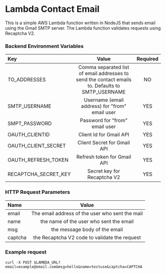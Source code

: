 # Lambda Contact Email

This is a simple AWS Lambda function written in NodeJS that sends email using the Gmail SMTP server.
The Lambda function validates requests using Recaptcha V2.

### Backend Environment Variables

| Key |  Value   | Required |
|:-----|:--------:|:--------:|
| TO_ADDRESSES            | Comma separated list of email addresses to send the contact emails to. Defaults to SMTP_USERNAME  | NO |
| SMTP_USERNAME           | Username (email address) for "from" email user | YES |
| SMPT_PASSWORD           | Password for "from" email user  | YES |
| OAUTH_CLIENTID          | Client Id for Gmail API | YES |
| OAUTH_CLIENT_SECRET     |  Client Secret for Gmail API | YES |
| OAUTH_REFRESH_TOKEN     | Refresh token for Gmail API | YES |
| RECAPTCHA_SECRET_KEY    | Secret key for Recaptcha V2 | YES |

### HTTP Request Parameters

| Name      |  Value   |
|:----------|:--------:|
| email     | The email address of the user who sent the mail |
| name      |  the name of the user who sent the email |
| msg       | the message body of the email |
| captcha   | the Recaptcha V2 code to validate the request |


### Example request

```
curl -X POST $LAMBDA_URL?email=example@email.com&msg=hello&name=testuse&captcha=CAPTCHA
```
